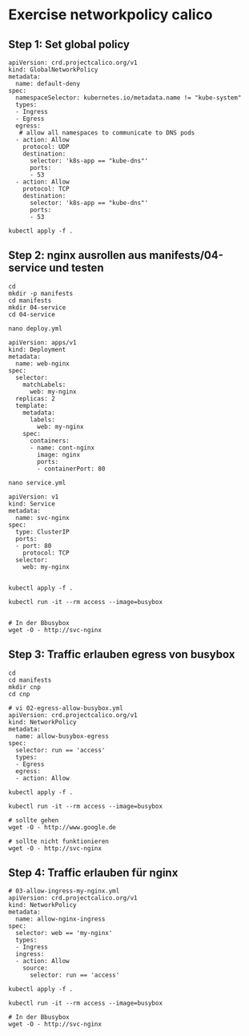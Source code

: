 # Exercise networkpolicy calico

## Step 1: Set global policy

```
apiVersion: crd.projectcalico.org/v1
kind: GlobalNetworkPolicy
metadata:
  name: default-deny
spec:
  namespaceSelector: kubernetes.io/metadata.name != "kube-system"
  types:
  - Ingress
  - Egress
  egress:
   # allow all namespaces to communicate to DNS pods
  - action: Allow
    protocol: UDP
    destination:
      selector: 'k8s-app == "kube-dns"'
      ports:
      - 53
  - action: Allow
    protocol: TCP
    destination:
      selector: 'k8s-app == "kube-dns"'
      ports:
      - 53

```

```
kubectl apply -f . 
```

## Step 2: nginx ausrollen aus manifests/04-service und testen

```
cd
mkdir -p manifests
cd manifests
mkdir 04-service 
cd 04-service 
```

```
nano deploy.yml 
```

```
apiVersion: apps/v1
kind: Deployment
metadata:
  name: web-nginx
spec:
  selector:
    matchLabels:
      web: my-nginx
  replicas: 2
  template:
    metadata:
      labels:
        web: my-nginx
    spec:
      containers:
      - name: cont-nginx
        image: nginx
        ports:
        - containerPort: 80
```

```
nano service.yml
```


```
apiVersion: v1
kind: Service
metadata:
  name: svc-nginx
spec:
  type: ClusterIP
  ports:
  - port: 80
    protocol: TCP
  selector:
    web: my-nginx      
        
```        

```
kubectl apply -f . 
```

```
kubectl run -it --rm access --image=busybox 
```
```

# In der Bbusybox 
wget -O - http://svc-nginx 
```

## Step 3: Traffic erlauben egress von busybox 

```
cd
cd manifests
mkdir cnp
cd cnp
```


```
# vi 02-egress-allow-busybox.yml
apiVersion: crd.projectcalico.org/v1
kind: NetworkPolicy
metadata:
  name: allow-busybox-egress
spec:
  selector: run == 'access'
  types:
  - Egress
  egress:
  - action: Allow
```

```
kubectl apply -f . 
```

```
kubectl run -it --rm access --image=busybox
```

```
# sollte gehen 
wget -O - http://www.google.de

# sollte nicht funktionieren
wget -O - http://svc-nginx
```

## Step 4: Traffic erlauben für nginx 

```
# 03-allow-ingress-my-nginx.yml 
apiVersion: crd.projectcalico.org/v1
kind: NetworkPolicy
metadata:
  name: allow-nginx-ingress
spec:
  selector: web == 'my-nginx'
  types:
  - Ingress
  ingress:
  - action: Allow
    source:
      selector: run == 'access'
```

```
kubectl apply -f .
```

```
kubectl run -it --rm access --image=busybox 
```

```
# In der Bbusybox 
wget -O - http://svc-nginx 
```
